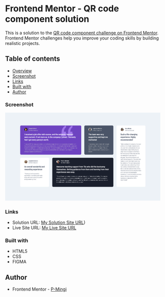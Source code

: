 # Frontend Mentor - QR code component solution

This is a solution to the [QR code component challenge on Frontend Mentor](https://www.frontendmentor.io/challenges/qr-code-component-iux_sIO_H). Frontend Mentor challenges help you improve your coding skills by building realistic projects. 

## Table of contents

- [Overview](#overview)
- [Screenshot](#screenshot)
- [Links](#links)
- [Built with](#built-with)
- [Author](#author)


### Screenshot

![](https://github.com/P-Mingi/Testimonials-grid-section/blob/main/images/screenshot.png?raw=true)


### Links

- Solution URL: [My Solution Site URL](https://www.frontendmentor.io/learning-paths/getting-started-on-frontend-mentor-XJhRWRREZd/steps/664b949f20fb35b1b6634bfc/challenge/refactor))
- Live Site URL: [My Live Site URL](https://p-mingi.github.io/Blog-preview-card/)


### Built with

- HTML5
- CSS
- FIGMA

## Author

- Frontend Mentor - [P-Mingi](https://www.frontendmentor.io/profile/P-Mingi)
